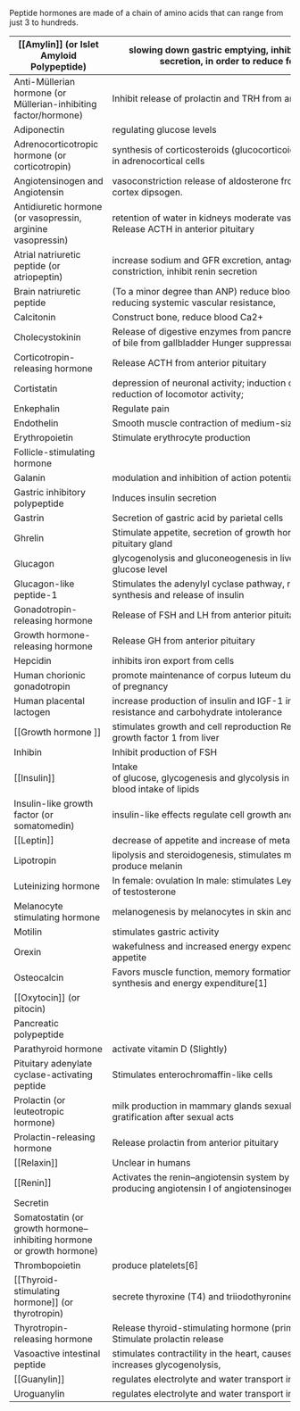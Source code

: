 Peptide hormones are made of a chain of amino acids that can range from just 3 to hundreds.

| [[Amylin]] (or Islet Amyloid Polypeptide)                                          | slowing down gastric emptying, inhibition of digestive secretion, in order to reduce food intake  |
|------------------------------------------------------------------------------------|---------------------------------------------------------------------------------------------------|
| Anti-Müllerian hormone (or Müllerian-inhibiting factor/hormone)                    | Inhibit release of prolactin and TRH from anterior pituitary                                      |
| Adiponectin                                                                        | regulating glucose levels                                                                         |
| Adrenocorticotropic hormone (or corticotropin)                                     | synthesis of corticosteroids (glucocorticoids and androgens) in adrenocortical cells              |
| Angiotensinogen and Angiotensin                                                    | vasoconstriction release of aldosterone from adrenal cortex dipsogen.                             |
| Antidiuretic hormone (or vasopressin, arginine vasopressin)                        | retention of water in kidneys moderate vasoconstriction Release ACTH in anterior pituitary        |
| Atrial natriuretic peptide (or atriopeptin)                                        | increase sodium and GFR excretion, antagonize venal constriction, inhibit renin secretion         |
| Brain natriuretic peptide                                                          | (To a minor degree than ANP) reduce blood pressure by: reducing systemic vascular resistance,     |
| Calcitonin                                                                         | Construct bone, reduce blood Ca2+                                                                 |
| Cholecystokinin                                                                    | Release of digestive enzymes from pancreas Release of bile from gallbladder Hunger suppressant    |
| Corticotropin-releasing hormone                                                    | Release ACTH from anterior pituitary                                                              |
| Cortistatin                                                                        | depression of neuronal activity; induction of slow-wave sleep; reduction of locomotor activity;   |
| Enkephalin                                                                         | Regulate pain                                                                                     |
| Endothelin                                                                         | Smooth muscle contraction of medium-sized vessels                                                 |
| Erythropoietin                                                                     | Stimulate erythrocyte production                                                                  |
| Follicle-stimulating hormone                                                       |                                                                                                   |
| Galanin                                                                            | modulation and inhibition of action potentials in neurons                                         |
| Gastric inhibitory polypeptide                                                     | Induces insulin secretion                                                                         |
| Gastrin                                                                            | Secretion of gastric acid by parietal cells                                                       |
| Ghrelin                                                                            | Stimulate appetite, secretion of growth hormone from anterior pituitary gland                     |
| Glucagon                                                                           | glycogenolysis and gluconeogenesis in liver increases blood glucose level                         |
| Glucagon-like peptide-1                                                            | Stimulates the adenylyl cyclase pathway, resulting in increased synthesis and release of insulin  |
| Gonadotropin-releasing hormone                                                     | Release of FSH and LH from anterior pituitary.                                                    |
| Growth hormone-releasing hormone                                                   | Release GH from anterior pituitary                                                                |
| Hepcidin                                                                           | inhibits iron export from cells                                                                   |
| Human chorionic gonadotropin                                                       | promote maintenance of corpus luteum during beginning of pregnancy                                |
| Human placental lactogen                                                           | increase production of insulin and IGF-1 increase insulin resistance and carbohydrate intolerance |
| [[Growth hormone  ]]                                                               | stimulates growth and cell reproduction Release Insulin-like growth factor 1 from liver           |
| Inhibin                                                                            | Inhibit production of FSH                                                                         |
| [[Insulin]]                                                                        | Intake of glucose, glycogenesis and glycolysis in liver and muscle from blood intake of lipids    |
| Insulin-like growth factor (or somatomedin)                                        | insulin-like effects regulate cell growth and development                                         |
| [[Leptin]]                                                                         | decrease of appetite and increase of metabolism.                                                  |
| Lipotropin                                                                         | lipolysis and steroidogenesis, stimulates melanocytes to produce melanin                          |
| Luteinizing hormone                                                                | In female: ovulation In male: stimulates Leydig cell production of testosterone                   |
| Melanocyte stimulating hormone                                                     | melanogenesis by melanocytes in skin and hair                                                     |
| Motilin                                                                            | stimulates gastric activity                                                                       |
| Orexin                                                                             | wakefulness and increased energy expenditure, increased appetite                                  |
| Osteocalcin                                                                        | Favors muscle function, memory formation, testosterone synthesis and energy expenditure[1]        |
| [[Oxytocin]] (or pitocin)                                                          |                                                                                                   |
| Pancreatic polypeptide                                                             |                                                                                                   |
| Parathyroid hormone                                                                |  activate vitamin D (Slightly)                                                                    |
| Pituitary adenylate cyclase-activating peptide                                     | Stimulates enterochromaffin-like cells                                                            |
| Prolactin (or leuteotropic hormone)                                                | milk production in mammary glands sexual gratification after sexual acts                          |
| Prolactin-releasing hormone                                                        | Release prolactin from anterior pituitary                                                         |
| [[Relaxin]]                                                                        | Unclear in humans                                                                                 |
| [[Renin]]                                                                          | Activates the renin–angiotensin system by producing angiotensin I of angiotensinogen              |
| Secretin                                                                           |                                                                                                   |
| Somatostatin (or growth hormone–inhibiting hormone or growth hormone)              |                                                                                                   |
| Thrombopoietin                                                                     | produce platelets[6]                                                                              |
| [[Thyroid-stimulating hormone]] (or thyrotropin)                                   | secrete thyroxine (T4) and triiodothyronine (T3)                                                  |
| Thyrotropin-releasing hormone                                                      | Release thyroid-stimulating hormone (primarily) Stimulate prolactin release                       |
| Vasoactive intestinal peptide                                                      | stimulates contractility in the heart, causes vasodilation, increases glycogenolysis,             |
| [[Guanylin]]                                                                       | regulates electrolyte and water transport in intestinal epithelia.                                |
| Uroguanylin                                                                        | regulates electrolyte and water transport in renal epithelia.                                     |



